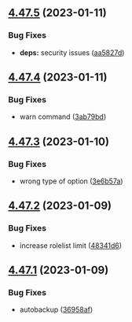 ## [4.47.5](https://github.com/onesoft-sudo/sudobot/compare/v4.47.4...v4.47.5) (2023-01-11)


### Bug Fixes

* **deps:** security issues ([aa5827d](https://github.com/onesoft-sudo/sudobot/commit/aa5827dc748f8b46c979e51195485d5b6a70e78f))



## [4.47.4](https://github.com/onesoft-sudo/sudobot/compare/v4.47.3...v4.47.4) (2023-01-11)


### Bug Fixes

* warn command ([3ab79bd](https://github.com/onesoft-sudo/sudobot/commit/3ab79bd52d1f81ec6a8ea3ea30bd3734c1af1554))



## [4.47.3](https://github.com/onesoft-sudo/sudobot/compare/v4.47.2...v4.47.3) (2023-01-10)


### Bug Fixes

* wrong type of option ([3e6b57a](https://github.com/onesoft-sudo/sudobot/commit/3e6b57ad808fdf876de25c1d8ab200e0437426d8))



## [4.47.2](https://github.com/onesoft-sudo/sudobot/compare/v4.47.1...v4.47.2) (2023-01-09)


### Bug Fixes

* increase rolelist limit ([48341d6](https://github.com/onesoft-sudo/sudobot/commit/48341d60eafa92adc5421beb3a687dc9f45e0320))



## [4.47.1](https://github.com/onesoft-sudo/sudobot/compare/v4.47.0...v4.47.1) (2023-01-09)


### Bug Fixes

* autobackup ([36958af](https://github.com/onesoft-sudo/sudobot/commit/36958afafe687c66429150a2e44b98dbeb0199a7))



